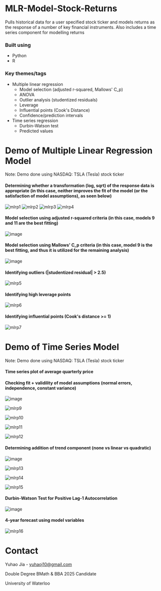 # MLR-Model-Stock-Returns
Pulls historical data for a user specified stock ticker and models returns as the response of a number of key financial instruments. Also includes a time series component for modelling returns

### Built using
* Python
* R

### Key themes/tags
* Multiple linear regression
  * Model selection (adjusted r-squared, Mallows' C_p)
  * ANOVA
  * Outlier analysis (studentized residuals)
  * Leverage
  * Influential points (Cook's Distance)
  * Confidence/prediction intervals
* Time series regression
  * Durbin-Watson test
  * Predicted values

# Demo of Multiple Linear Regression Model

Note: Demo done using NASDAQ: TSLA (Tesla) stock ticker

#### Determining whether a transformation (log, sqrt) of the response data is appropriate (in this case, neither improves the fit of the model (or the satisfaction of model assumptions), as seen below)

![mlrp1](https://user-images.githubusercontent.com/112993711/189502384-83e47b88-43d6-4799-b2b3-547df0b65c81.png)
![mlrp2](https://user-images.githubusercontent.com/112993711/189502390-9e68553f-37b1-4334-a5a7-14cb33398b6d.png)
![mlrp3](https://user-images.githubusercontent.com/112993711/189502394-ee9b3335-65c3-48db-b99c-c323d3532b48.png)
![mlrp4](https://user-images.githubusercontent.com/112993711/189502395-670ebb2e-1492-4e92-a95a-7ed728a02da2.png)

#### Model selection using adjusted r-squared criteria (in this case, models 9 and 11 are the best fitting)

![image](https://user-images.githubusercontent.com/112993711/189502755-dbbd0eab-15a9-42fb-94f9-1c928cd9dace.png)

#### Model selection using Mallows' C_p criteria (in this case, model 9 is the best fitting, and thus it is utilized for the remaining analysis)

![image](https://user-images.githubusercontent.com/112993711/189502803-363c50be-2c2e-430a-b037-6627f87ae4fb.png)

#### Identifying outliers (|studentized residual| > 2.5)

![mlrp5](https://user-images.githubusercontent.com/112993711/189503867-70c8c227-37f5-475e-b577-0840d7406dd7.png)

#### Identifying high leverage points 

![mlrp6](https://user-images.githubusercontent.com/112993711/189503920-f28b1eef-2468-4026-b1dc-8dc04b75fa96.png)

#### Identifying influential points (Cook's distance >= 1)

![mlrp7](https://user-images.githubusercontent.com/112993711/189503960-b8f1a1ed-6657-4445-b7d0-3559f92dbf79.png)

# Demo of Time Series Model

Note: Demo done using NASDAQ: TSLA (Tesla) stock ticker

#### Time series plot of average quarterly price

#### Checking fit + validility of model assumptions (normal errors, independence, constant variance)

![image](https://user-images.githubusercontent.com/112993711/189504277-598f7ffb-4415-4a5e-9ed7-9abe1fa107d5.png)

![mlrp9](https://user-images.githubusercontent.com/112993711/189504323-ab1835a7-0d63-4b3e-a2e0-3972522d0269.png)

![mlrp10](https://user-images.githubusercontent.com/112993711/189504325-43bb9305-d6a5-4fbf-8612-a1b0e7133957.png)

![mlrp11](https://user-images.githubusercontent.com/112993711/189504328-8d438d91-a8c4-4115-9fff-8dc08d715c43.png)

![mlrp12](https://user-images.githubusercontent.com/112993711/189504330-e8e6d556-dc86-44ec-91ff-af9d0f1682f5.png)

#### Determining addition of trend component (none vs linear vs **quadratic**)

![image](https://user-images.githubusercontent.com/112993711/189504403-048a94d1-a775-4452-8a57-cc810517e817.png)

![mlrp13](https://user-images.githubusercontent.com/112993711/189504444-d5e48fef-5618-4205-a42a-a3b0b1a1039f.png)

![mlrp14](https://user-images.githubusercontent.com/112993711/189504445-0f9af48a-a010-4c12-9722-aa2abf0260c1.png)

![mlrp15](https://user-images.githubusercontent.com/112993711/189504448-1f52b460-0696-4994-af42-725dd67f7d5e.png)

#### Durbin-Watson Test for Positive Lag-1 Autocorrelation

![image](https://user-images.githubusercontent.com/112993711/189504535-b58fccdc-e191-4174-adc1-536bd6951ff7.png)

#### 4-year forecast using model variables

![mlrp16](https://user-images.githubusercontent.com/112993711/189504497-af0e4f64-d458-4eaf-b194-24b41cd68528.png)

# Contact

Yuhao Jia - yuhaoj10@gmail.com

Double Degree BMath & BBA 2025 Candidate

University of Waterloo 

